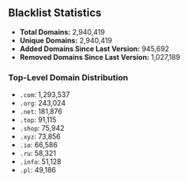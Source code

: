 ## Blacklist Statistics

- **Total Domains:** 2,940,419
- **Unique Domains:** 2,940,419
- **Added Domains Since Last Version:** 945,692
- **Removed Domains Since Last Version:** 1,027,189

### Top-Level Domain Distribution

-  `.com`: 1,293,537
-  `.org`: 243,024
-  `.net`: 181,876
-  `.top`: 91,115
-  `.shop`: 75,942
-  `.xyz`: 73,856
-  `.io`: 66,586
-  `.ru`: 58,321
-  `.info`: 51,128
-  `.pl`: 49,186
